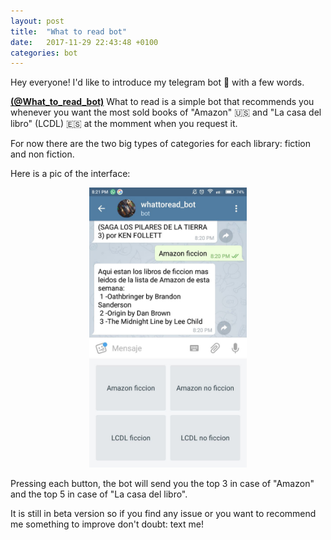 ```yaml
---
layout: post
title:  "What to read bot"
date:   2017-11-29 22:43:48 +0100
categories: bot
---
```

Hey everyone! I'd like to introduce my telegram bot 🤖 with a few words.

<span style=" font-weight: bold">[(@What_to_read_bot)](http://telegram.me/what_to_read_bot)</span> What to read is a simple bot that recommends you whenever you want the most sold books of "Amazon" 🇺🇸 and "La casa del libro" (LCDL) 🇪🇸 at the momment when you request it.

For now there are  the two big types of categories for each library: fiction and non fiction.

Here is a pic of the interface:

 <center><img src="/img/whattoreadcapture.jpg" title="What to read bot" alt="What to read bot interface" width="50%"></center>
 <p/>

Pressing each button, the bot will send you the top 3 in case of "Amazon" and the top 5 in case of "La casa del libro".  

It is still in beta version so if you find any issue or you want to recommend me something to improve don't doubt: text me!
